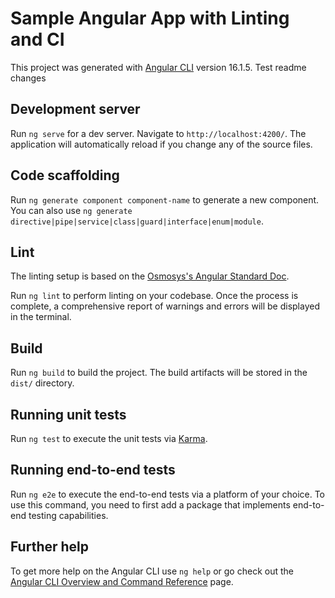 # Sample Angular App with Linting and CI

This project was generated with [Angular CLI](https://github.com/angular/angular-cli) version 16.1.5.
Test readme changes

## Development server

Run `ng serve` for a dev server. Navigate to `http://localhost:4200/`. The application will automatically reload if you change any of the source files.

## Code scaffolding

Run `ng generate component component-name` to generate a new component. You can also use `ng generate directive|pipe|service|class|guard|interface|enum|module`.

## Lint

The linting setup is based on the [Osmosys's Angular Standard Doc](https://github.com/OsmosysSoftware/dev-standards/blob/main/coding-standards/angular.md).

Run `ng lint` to perform linting on your codebase. Once the process is complete, a comprehensive report of warnings and errors will be displayed in the terminal.

## Build

Run `ng build` to build the project. The build artifacts will be stored in the `dist/` directory.

## Running unit tests

Run `ng test` to execute the unit tests via [Karma](https://karma-runner.github.io).

## Running end-to-end tests

Run `ng e2e` to execute the end-to-end tests via a platform of your choice. To use this command, you need to first add a package that implements end-to-end testing capabilities.

## Further help

To get more help on the Angular CLI use `ng help` or go check out the [Angular CLI Overview and Command Reference](https://angular.io/cli) page.
